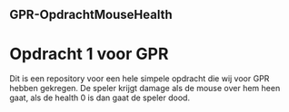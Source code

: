 ## GPR-OpdrachtMouseHealth
# Opdracht 1 voor GPR

Dit is een repository voor een hele simpele opdracht die wij voor GPR hebben gekregen. De speler krijgt damage als de mouse over hem heen gaat, als de health 0 is dan gaat de speler dood.
